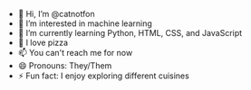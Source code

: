 - 👋 Hi, I’m @catnotfon
- 👀 I’m interested in machine learning
- 🌱 I’m currently learning Python, HTML, CSS, and JavaScript
- 💞️ I love pizza
- 📫 You can't reach me for now
- 😄 Pronouns: They/Them
- ⚡ Fun fact: I enjoy exploring different cuisines

<!---
catnotfon/catnotfon is a ✨ special ✨ repository because its `README.md` (this file) appears on your GitHub profile.
You can click the Preview link to take a look at your changes.
--->
